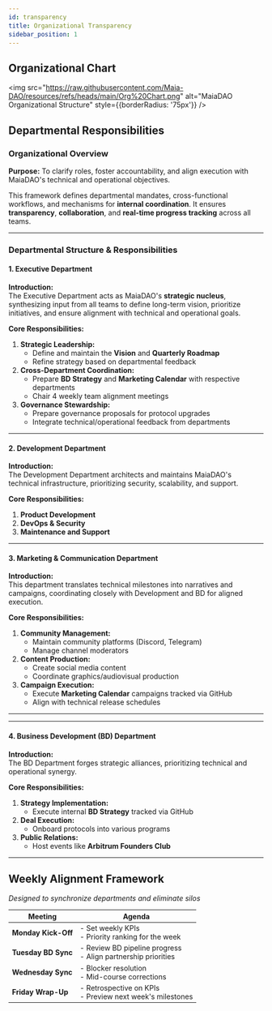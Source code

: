 ```yaml
---
id: transparency
title: Organizational Transparency
sidebar_position: 1
---
```


## Organizational Chart

<img 
  src="https://raw.githubusercontent.com/Maia-DAO/resources/refs/heads/main/Org%20Chart.png" 
  alt="MaiaDAO Organizational Structure" 
  style={{borderRadius: '75px'}}
/>

## Departmental Responsibilities

### Organizational Overview

**Purpose:** To clarify roles, foster accountability, and align execution with MaiaDAO's technical and operational objectives.

This framework defines departmental mandates, cross-functional workflows, and mechanisms for **internal coordination**. It ensures **transparency**, **collaboration**, and **real-time progress tracking** across all teams.

---

### Departmental Structure & Responsibilities

#### **1. Executive Department**

**Introduction:**  
The Executive Department acts as MaiaDAO's **strategic nucleus**, synthesizing input from all teams to define long-term vision, prioritize initiatives, and ensure alignment with technical and operational goals.

**Core Responsibilities:**

1. **Strategic Leadership:**
   - Define and maintain the **Vision** and **Quarterly Roadmap**
   - Refine strategy based on departmental feedback
2. **Cross-Department Coordination:**
   - Prepare **BD Strategy** and **Marketing Calendar** with respective departments
   - Chair 4 weekly team alignment meetings
3. **Governance Stewardship:**
   - Prepare governance proposals for protocol upgrades
   - Integrate technical/operational feedback from departments

---

#### **2. Development Department**

**Introduction:**  
The Development Department architects and maintains MaiaDAO's technical infrastructure, prioritizing security, scalability, and support.

**Core Responsibilities:**

1. **Product Development**
2. **DevOps & Security**
3. **Maintenance and Support**

---

#### **3. Marketing & Communication Department**

**Introduction:**  
This department translates technical milestones into narratives and campaigns, coordinating closely with Development and BD for aligned execution.

**Core Responsibilities:**

1. **Community Management:**
   - Maintain community platforms (Discord, Telegram)
   - Manage channel moderators
2. **Content Production:**
   - Create social media content
   - Coordinate graphics/audiovisual production
3. **Campaign Execution:**
   - Execute **Marketing Calendar** campaigns tracked via GitHub
   - Align with technical release schedules

---

---

#### **4. Business Development (BD) Department**

**Introduction:**  
The BD Department forges strategic alliances, prioritizing technical and operational synergy.

**Core Responsibilities:**

1. **Strategy Implementation:**
   - Execute internal **BD Strategy** tracked via GitHub
2. **Deal Execution:**
   - Onboard protocols into various programs
3. **Public Relations:**
   - Host events like **Arbitrum Founders Club**

---

## Weekly Alignment Framework

_Designed to synchronize departments and eliminate silos_

| Meeting             | Agenda                                                           |
| ------------------- | ---------------------------------------------------------------- |
| **Monday Kick-Off** | - Set weekly KPIs<br/>- Priority ranking for the week            |
| **Tuesday BD Sync** | - Review BD pipeline progress<br/>- Align partnership priorities |
| **Wednesday Sync**  | - Blocker resolution<br/>- Mid-course corrections                |
| **Friday Wrap-Up**  | - Retrospective on KPIs<br/>- Preview next week's milestones     |
